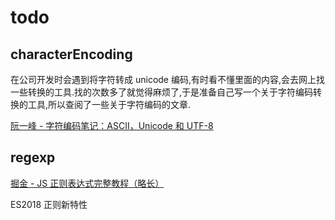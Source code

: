 # todo

## characterEncoding

在公司开发时会遇到将字符转成 unicode 编码,有时看不懂里面的内容,会去网上找一些转换的工具.找的次数多了就觉得麻烦了,于是准备自己写一个关于字符编码转换的工具,所以查阅了一些关于字符编码的文章.

[阮一峰 - 字符编码笔记：ASCII，Unicode 和 UTF-8](http://www.ruanyifeng.com/blog/2007/10/ascii_unicode_and_utf-8.html)

## regexp

[掘金 - JS 正则表达式完整教程（略长）](https://juejin.im/post/5965943ff265da6c30653879)

ES2018 正则新特性
